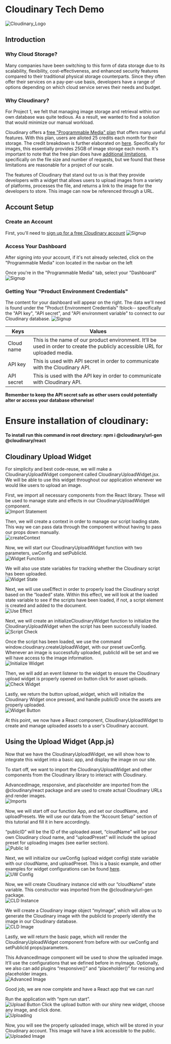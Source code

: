 # Cloudinary Tech Demo
![Cloudinary_Logo](/public/cloudinary-logo.png)

## Introduction
### Why Cloud Storage?
Many companies have been switching to this form of data storage due to its scalability, flexibility, cost-effectiveness, and enhanced security features compared to their traditional physical storage counterparts. Since they often offer their services on a pay-per-use basis, developers have a range of options depending on which cloud service serves their needs and budget.

### Why Cloudinary?
For Project 1, we felt that managing image storage and retrieval within our own database was quite tedious. As a result, we wanted to find a solution that would minimize our manual workload. 

Cloudinary offers a [free "Programmable Media" plan](https://cloudinary.com/pricing) that offers many useful features. With this plan, users are alloted 25 credits each month for their storage. The credit breakdown is further elaborated on [here](https://cloudinary.com/documentation/developer_onboarding_faq_credits). Specifically for images, this essentially provides 25GB of image storage each month. It's important to note that the free plan does have [additional limitations](https://cloudinary.com/pricing/compare-plans), specifically on the file size and number of requests, but we found that these limitations are reasonable for a project of our scale.

The features of Cloudinary that stand out to us is that they provide developers with a widget that allows users to upload images from a variety of platforms, processes the file, and returns a link to the image for the developers to store. This image can now be referenced through a URL.

## Account Setup
### Create an Account
First, you'll need to [sign up for a free Cloudinary account](https://cloudinary.com/users/register_free)
![Signup](/public/account-setup-imgs/signup.png)

### Access Your Dashboard
After signing into your account, if it's not already selected, click on the "Programmable Media" icon located in the navbar on the left

Once you're in the "Programmable Media" tab, select your "Dashboard"
![Signup](/public/account-setup-imgs/dashboard.png)

### Getting Your "Product Environment Credentials"
The content for your dashboard will appear on the right. The data we'll need is found under the "Product Environment Credentials" !block-- specifically the "API key", "API secret", and "API environment variable" to connect to our Cloudinary database.
![Signup](/public/account-setup-imgs/env.png)

| Keys  | Values |
| ------------- | ------------- |
| Cloud name  | This is the name of our product environment. It’ll be used in order to create the publicly accessible URL for uploaded media.|
| API key  | This is used with API secret in order to communicate with the Cloudinary API. |
| API secret | This is used with the API key in order to communicate with Cloudinary API. | |

**Remember to keep the API secret safe as other users could potentially alter or access your database otherwise!**


# Ensure installation of cloudinary: 
 **To install run this command in root directory: npm i @cloudinary/url-gen @cloudinary/react** 

## Cloudinary Upload Widget
For simplicity and best code-reuse, we will make a CloudinaryUploadWidget component called CloudinaryUploadWidget.jsx. We will be able to use this widget throughout our application whenever we would like users to upload an image.

First, we import all necessary components from the React library. These will be used to manage state and effects in our CloudinaryUploadWidget component.<br>
![Import Statement](/public/widget-imgs/cloudinary-import.PNG)

Then, we will create a context in order to manage our script loading state. This way we can pass data through the component without having to pass our props down manually.<br>
![createContext](/public/widget-imgs/cloudinary-context.PNG)

Now, we will start our CloudinaryUploadWidget function with two parameters, uwConfig and setPublicId.<br>
![Widget Function](/public/widget-imgs/cloudinary-config.PNG)

We will also use  state variables for tracking whether the Cloudinary script has been uploaded.<br>
![Widget State](/public/widget-imgs/cloudinary-state.PNG)

Next, we will use useEffect in order to properly load the Cloudinary script based on the “loaded” state. Within this effect, we will look at the loaded state variable to see if the scripts have been loaded, if not, a script element is created and added to the document.<br>
![Use Effect](/public/widget-imgs/cloudinary-useEffect.PNG)

Next, we will create an initializeCloudinaryWidget function to initialize the CloudinaryUploadWidget when the script has been successfully loaded.<br>
![Script Check](/public/widget-imgs/cloudinary-script.PNG)

Once the script has been loaded, we use the command window.cloudinary.createUploadWidget, with our preset uwConfig. Whenever an image is successfully uploaded, publicId will be set and we will have access to the image information.<br>
![Initialize Widget](/public/widget-imgs/cloudinary-init.PNG)

Then, we will add an event listener to the widget to ensure the Cloudinary upload widget is properly opened on button click for asset uploads.<br>
![Check Widget](/public/widget-imgs/cloudinary-check.PNG)

Lastly, we return the button upload_widget, which will initialize the Cloudinary Widget once pressed, and handle publicID once the assets are properly uploaded.<br>
![Widget Button](/public/widget-imgs/cloudinary-button.PNG)

At this point, we now have a React component, CloudinaryUploadWidget to create and manage uploaded assets to a user's Cloudinary account.

## Using the Upload Widget (App.js)
Now that we have the CloudinaryUploadWidget, we will show how to integrate this widget into a basic app, and display the image on our site.<br>

To start off, we want to import the CloudinaryUploadWidget and other components from the Cloudinary library to interact with Cloudinary.<br>

AdvancedImage, responsive, and placeholder are imported from the @cloudinary/react package and are used to create actual Cloudinary URLs and render images.<br>
![Imports](/public/cloudinary-app-imgs/cloudinary_imports1.png)

Now, we will start off our function App, and set our cloudName, and uploadPresets. We will use our data from the “Account Setup” section of this tutorial and fill it in here accordingly.<br>

“publicID” will be the ID of the uploaded asset, “cloudName” will be your own Cloudinary cloud name, and “uploadPreset” will include the upload preset for uploading images (see earlier section).<br>
![Public Id](/public/cloudinary-app-imgs/cloudinary_app2.png)

Next, we will initialize our uwConfig (upload widget config) state variable with our cloudName, and uploadPreset. This is a basic example, and other examples for widget configurations can be found [here](https://cloudinary.com/documentation/upload_widget_reference).<br>
![UW Config](/public/cloudinary-app-imgs/cloudinary_config3.png)

Now, we will create Cloudinary instance cld with our “cloudName” state variable. This constructor was imported from the @cloudinary/url-gen package.<br>
![CLD Instance](/public/cloudinary-app-imgs/cloudinary_app4.png)

We will create a Cloudinary image object “myImage”, which will allow us to generate the Cloudinary image with the publicId to properly identify the image in our Cloudinary database.<br>
![CLD Image](/public/cloudinary-app-imgs/cloudinary_app5.png)

Lastly, we will return the basic page, which will render the CloudinaryUploadWidget component from before with our uwConfig and setPublicId props/parameters.<br>

This AdvancedImage component will be used to show the uploaded image. It’ll use the configurations that we defined before in myImage. Optionally, we also can add plugins “responsive()” and “placeholder()” for resizing and placeholder images.<br>
![Advanced Image](/public/cloudinary-app-imgs/cloudinary_app6.png)

Good job, we are now complete and have a React app that we can run!<br>

Run the application with “npm run start”.<br>
![Upload Button](/public/cloudinary-app-imgs/cloudinary_app7.png)
Click the upload button with our shiny new widget, choose any image, and click done.<br>
![Uploading](/public/cloudinary-app-imgs/cloudinary_app9.png)

Now, you will see the properly uploaded image, which will be stored in your Cloudinary account. This image will have a link accessible to the public.<br>
![Uploaded Image](/public/cloudinary-app-imgs/cloudinary_app8.png)


